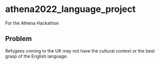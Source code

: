 # athena2022_language_project
For the Athena Hackathon


## Problem ##
Refygees coming to the UK may not have the cultural context or the best grasp of the English language.

